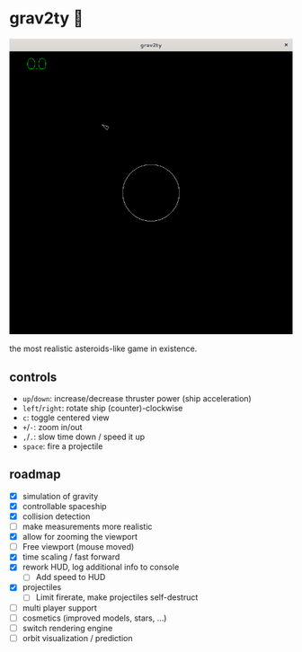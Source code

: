 # grav2ty :rocket:

![screenshot of grav2ty showing a spaceship and a planet](./doc/grav2ty-first-commit.png)

the most realistic asteroids-like game in existence.

## controls

* `up`/`down`: increase/decrease thruster power (ship acceleration)
* `left`/`right`: rotate ship (counter)-clockwise
* `c`: toggle centered view
* `+`/`-`: zoom in/out
* `,`/`.`: slow time down / speed it up
* `space`: fire a projectile

## roadmap

- [x] simulation of gravity
- [x] controllable spaceship
- [x] collision detection
- [ ] make measurements more realistic
- [x] allow for zooming the viewport
- [ ] Free viewport (mouse moved)
- [x] time scaling / fast forward
- [x] rework HUD, log additional info to console
  - [ ] Add speed to HUD
- [x] projectiles
  - [ ] Limit firerate, make projectiles self-destruct
- [ ] multi player support
- [ ] cosmetics (improved models, stars, …)
- [ ] switch rendering engine
- [ ] orbit visualization / prediction
